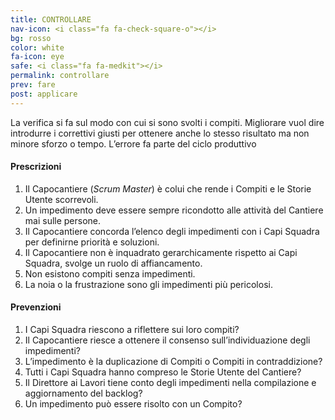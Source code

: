 ```yaml
---
title: CONTROLLARE
nav-icon: <i class="fa fa-check-square-o"></i>
bg: rosso
color: white
fa-icon: eye
safe: <i class="fa fa-medkit"></i>
permalink: controllare
prev: fare
post: applicare
---
```



La verifica si fa sul modo con cui si sono svolti i compiti. Migliorare vuol dire introdurre i correttivi giusti per ottenere anche lo stesso risultato ma non minore sforzo o tempo. L’errore fa parte del ciclo produttivo

#### <i class="fa fa-exclamation-circle"></i> Prescrizioni

1. Il Capocantiere (*Scrum Master*) è colui che rende i Compiti e le Storie Utente scorrevoli.
2. Un impedimento deve essere sempre ricondotto alle attività del Cantiere mai sulle persone.
3. Il Capocantiere concorda l’elenco degli impedimenti con i Capi Squadra per definirne priorità e soluzioni.
4. Il Capocantiere non è inquadrato gerarchicamente rispetto ai Capi Squadra, svolge un ruolo di affiancamento. 
5. Non esistono compiti senza impedimenti. 
6. La noia o la frustrazione sono gli impedimenti più pericolosi.

#### <i class="fa fa-question-circle"></i> Prevenzioni

1. I Capi Squadra riescono a riflettere sui loro compiti?
2. Il Capocantiere riesce a ottenere il consenso sull’individuazione degli impedimenti?
3. L’impedimento è la duplicazione di Compiti o Compiti in contraddizione?
4. Tutti i Capi Squadra hanno compreso le Storie Utente del Cantiere?
5. Il Direttore ai Lavori tiene conto degli impedimenti nella compilazione e aggiornamento del backlog?
6. Un impedimento può essere risolto con un Compito? 
